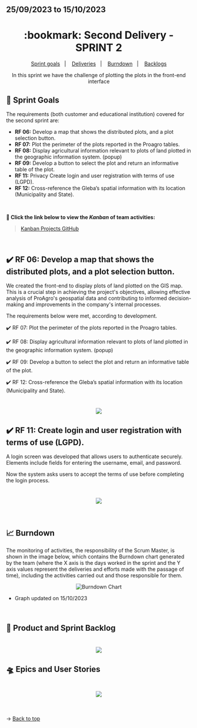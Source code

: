 ## 25/09/2023 to 15/10/2023

<span id="top">

<h1 align="center">:bookmark: Second Delivery - SPRINT 2</h1>

<p align="center">
     <a href="#goals">Sprint goals</a> &nbsp |&nbsp &nbsp
     <a href="#deliveries">Deliveries</a> &nbsp |&nbsp &nbsp
     <a href="#burndown">Burndown</a> &nbsp |&nbsp &nbsp
     <a href="#crystal_ball-product-and-sprint-backlog">Backlogs</a>
</p>

<div align="center">
  In this sprint we have the challenge of plotting the plots in the front-end interface
</div>

<span id="goals">
    
## :dart: Sprint Goals
The requirements (both customer and educational institution) covered for the second sprint are:
- **RF 06:** Develop a map that shows the distributed plots, and a plot selection button.
- **RF 07:** Plot the perimeter of the plots reported in the Proagro tables.
- **RF 08:** Display agricultural information relevant to plots of land plotted in the geographic information system. (popup)
- **RF 09:** Develop a button to select the plot and return an informative table of the plot.
- **RF 11:** Privacy Create login and user registration with terms of use (LGPD).
- **RF 12:** Cross-reference the Gleba’s spatial information with its location (Municipality and State).
    
<br>
 
**:link: Click the link below to view the *Kanban* of team activities:**
> [Kanban Projects GitHub](https://github.com/orgs/TechVisionn/projects/1)
  
<br>
    
<span id="deliveries">
  
## :heavy_check_mark: RF 06: Develop a map that shows the distributed plots, and a plot selection button.

We created the front-end to display plots of land plotted on the GIS map. This is a crucial step in achieving the project's objectives, allowing effective analysis of ProAgro's geospatial data and contributing to informed decision-making and improvements in the company's internal processes.

The requirements below were met, according to development.

:heavy_check_mark: RF 07: Plot the perimeter of the plots reported in the Proagro tables.

:heavy_check_mark: RF 08: Display agricultural information relevant to plots of land plotted in the geographic information system. (popup)

:heavy_check_mark: RF 09: Develop a button to select the plot and return an informative table of the plot.

:heavy_check_mark: RF 12: Cross-reference the Gleba’s spatial information with its location (Municipality and State).
 
<h1 align="center"> <img src="https://github.com/TechVisionn/tech-parent/blob/main/docs/Images/mapa-glebas.PNG" /></h1> 

## :heavy_check_mark: RF 11: Create login and user registration with terms of use (LGPD).

A login screen was developed that allows users to authenticate securely. Elements include fields for entering the username, email, and password.

Now the system asks users to accept the terms of use before completing the login process.
 
<h1 align="center"> <img src="https://github.com/TechVisionn/tech-parent/blob/main/docs/Images/tela%20de%20login%20e%20cadastro.PNG" /></h1> 

<br>
    
<span id="burndown">
    
## :chart_with_upwards_trend: Burndown

The monitoring of activities, the responsibility of the Scrum Master, is shown in the image below, which contains the Burndown chart generated by the team (where the X axis is the days worked in the sprint and the Y axis values represent the deliveries and efforts made with the passage of time), including the activities carried out and those responsible for them.
    
<div align="center">
    
![Burndown Chart](https://github.com/TechVisionn/tech-parent/blob/main/docs/Images/burndown%2015.10.png)
</div>

- Graph updated on 15/10/2023
  
<br>
  
## :crystal_ball: Product and Sprint Backlog

<h1 align="center"> <img src = "https://github.com/TechVisionn/tech-parent/blob/main/docs/Images/English%20Backlog.png" /></h1>

## :flying_saucer: Epics and User Stories

<h1 align="center"> <img src = "https://github.com/TechVisionn/tech-parent/blob/main/docs/Images/English%20Epic%20and%20Historys.png" /></h1>

<br>
  
→ [Back to top](#topo)
